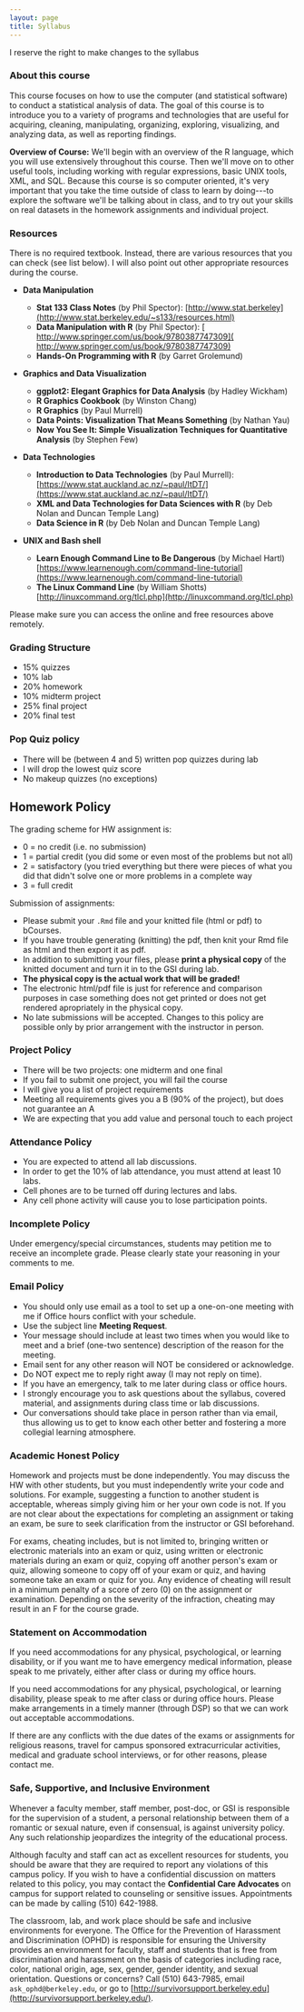 ```yaml
---
layout: page
title: Syllabus
---
```



<p class="message">
  I reserve the right to make changes to the syllabus
</p>


### About this course

This course focuses on how to use the computer (and statistical software) to 
conduct a statistical analysis of data. The goal of this course is to introduce 
you to a variety of programs and technologies that are useful for acquiring, 
cleaning, manipulating, organizing, exploring, visualizing, and analyzing data, 
as well as reporting findings. 

__Overview of Course:__ 
We'll begin with an overview of the R language, which you will use extensively 
throughout this course. Then we'll move on to other useful tools, including 
working with regular expressions, basic UNIX tools, XML, and SQL. Because this 
course is so computer­ oriented, it's very important that you take the time 
outside of class to learn by doing---to explore the software we'll be talking 
about in class, and to try out your skills on real datasets in the homework 
assignments and individual project.


### Resources

There is no required textbook. Instead, there are various 
resources that you can check (see list below). I will also point out other 
appropriate resources during the course.

- __Data Manipulation__
	+ __Stat 133 Class Notes__ ​(by Phil Spector): [http://www.stat.berkeley](http://www.stat.berkeley.edu/~s133/resources.html)
	+ __Data Manipulation with R__ (by Phil Spector): [​http://www.springer.com/us/book/9780387747309](​http://www.springer.com/us/book/9780387747309)
	+ __Hands-On Programming with R__ (by Garret Grolemund)

- __Graphics and Data Visualization__
	+ __ggplot2: Elegant Graphics for Data Analysis__ (by Hadley Wickham)
	+ __R Graphics Cookbook__ (by Winston Chang)
	+ __R Graphics__ (by Paul Murrell)
	+ __Data Points: Visualization That Means Something__ (by Nathan Yau)
	+ __Now You See It: Simple Visualization Techniques for Quantitative Analysis__ (by Stephen Few)

- __Data  Technologies__
	+ __Introduction to Data Technologies​__ (by Paul Murrell): [https://www.stat.auckland.ac.nz/~paul/ItDT/](https://www.stat.auckland.ac.nz/~paul/ItDT/)
	+ __XML and Data Technologies for Data Sciences with R__ (by Deb Nolan and Duncan Temple Lang)
	+ __Data Science in R__ (by Deb Nolan and Duncan Temple Lang)

- __UNIX and Bash shell__
	+ __Learn Enough Command Line to Be Dangerous__ (by Michael Hartl) [https://www.learnenough.com/command-line-tutorial](https://www.learnenough.com/command-line-tutorial)
	+ __The Linux Command Line__ (by William Shotts) [http://linuxcommand.org/tlcl.php](http://linuxcommand.org/tlcl.php)

Please make sure you can access the online and free resources above remotely.


### Grading Structure

- 15% quizzes
- 10% lab
- 20% homework
- 10% midterm project
- 25% final project
- 20% final test


### Pop Quiz policy

- There will be (between 4 and 5) written pop quizzes during lab 
- I will drop the lowest quiz score
- No makeup quizzes (no exceptions)


## Homework Policy

The grading scheme for HW assignment is:

- 0 = no credit (i.e. no submission)
- 1 = partial credit (you did some or even most of the problems but not all)
- 2 = satisfactory (you tried everything but there were pieces of what you
 did that didn't solve one or more problems in a complete way
- 3 = full credit

Submission of assignments:

- Please submit your `.Rmd` file and your knitted file (html or pdf) to
bCourses.
- If you have trouble generating (knitting) the pdf, then knit your Rmd 
file as html and then export it as pdf.
- In addition to submitting your files, please __print a physical copy__ 
of the knitted document and turn it in to the GSI during lab.
- __The physical copy is the actual work that will be graded!__
- The electronic html/pdf file is just for reference and comparison 
purposes in case something does not get printed or does not get rendered
apropriately in the physical copy.
- No late submissions will be accepted. Changes to this policy are possible only by prior arrangement with the instructor in person.



### Project Policy

- There will be two projects: one midterm and one final
- If you fail to submit one project, you will fail the course
- I will give you a list of project requirements
- Meeting all requirements gives you a B (90% of the project), 
but does not guarantee an A
- We are expecting that you add value and personal touch to each project


### Attendance Policy

- You are expected to attend all lab discussions.
- In order to get the 10% of lab attendance, you must attend at least 
10 labs.
- Cell phones are to be turned off during lectures and labs.
- Any cell phone activity will cause you to lose participation points.


### Incomplete Policy

Under emergency/special circumstances, students may petition me to receive an
incomplete grade. Please clearly state your reasoning in your comments to me.


### <a name="email-policy"></a>Email Policy

- You should only use email as a tool to set up a one-on-one meeting with me if Office hours conflict with your schedule.
- Use the subject line __Meeting Request__.
- Your message should include at least two times when you would like to meet and a brief (one-two sentence) description of the reason for the meeting.
- Email sent for any other reason will NOT be considered or acknowledge.
- Do NOT expect me to reply right away (I may not reply on time).
- If you have an emergency, talk to me later during class or office hours.
- I strongly encourage you to ask questions about the syllabus, covered material, and assignments during class time or lab discussions. 
- Our conversations should take place in person rather than via email, thus allowing us to get to know each other better and fostering a more collegial learning atmosphere.


### Academic Honest Policy

Homework and projects must be done independently. You may discuss the HW with other students, but you must independently write your code and solutions. For example, suggesting a function to another student is acceptable, whereas simply giving him or her your own code is not. If you are not clear about the expectations for completing an assignment or taking an exam, be sure to seek clarification from the instructor or GSI beforehand.

For exams, cheating includes, but is not limited to, bringing written or electronic materials into an exam or quiz, using written or electronic materials during an exam or quiz, copying off another person's exam or quiz, allowing someone to copy off of your exam or quiz, and having someone take an exam or quiz for you. Any evidence of cheating will result in a minimum penalty of a score of zero (0) on the assignment or examination. Depending on the severity of the infraction, cheating may result in an F for the course grade.


### Statement on Accommodation

If you need accommodations for any physical, psychological, or learning 
disability, or if you want me to have emergency medical information, 
please speak to me privately, either after class or during my office hours. 

If you need accommodations for any physical, psychological, or learning disability, please speak to me after class or during office hours. Please make arrangements in a timely manner (through DSP) so that we can work out
acceptable accommodations.

If there are any conflicts with the due dates of the exams or assignments 
for religious reasons, travel for campus sponsored extracurricular activities, 
medical and graduate school interviews, or for other reasons, please contact me.


### Safe, Supportive, and Inclusive Environment

Whenever a faculty member, staff member, post-doc, or GSI is responsible for 
the supervision of a student, a personal relationship between them of a 
romantic or sexual nature, even if consensual, is against university policy. 
Any such relationship jeopardizes the integrity of the educational process.

Although faculty and staff can act as excellent resources for students, you 
should be aware that they are required to report any violations of this campus 
policy. If you wish to have a confidential discussion on matters related to 
this policy, you may contact the __Confidential Care Advocates__ on campus for 
support related to counseling or sensitive issues. Appointments can be
made by calling (510) 642-1988.

The classroom, lab, and work place should be safe and inclusive environments 
for everyone. The Office for the Prevention of Harassment and Discrimination 
(OPHD) is responsible for ensuring the University provides an environment for 
faculty, staff and students that is free from discrimination and harassment on 
the basis of categories including race, color, national origin, age, sex, 
gender, gender identity, and sexual orientation. Questions or concerns? 
Call (510) 643-7985, email `ask_ophd@berkeley.edu`, or go to 
[http://survivorsupport.berkeley.edu](http://survivorsupport.berkeley.edu/).

